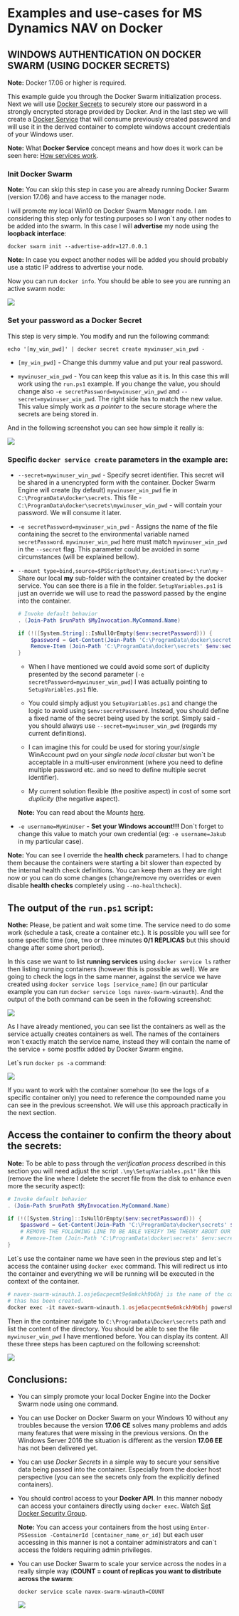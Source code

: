 # Examples and use-cases for MS Dynamics NAV on Docker

## WINDOWS AUTHENTICATION ON DOCKER SWARM (USING DOCKER SECRETS)

**Note:** Docker 17.06 or higher is required.

This example guide you through the Docker Swarm initialization process. Next we will use [Docker Secrets](https://docs.docker.com/engine/swarm/secrets/) to securely store our password in a strongly encrypted storage provided by Docker. And in the last step we will create a [Docker Service](https://docs.docker.com/engine/reference/commandline/service_create/) that will consume previously created password and will use it in the derived container to complete windows account credentials of your Windows user.

**Note:** What **Docker Service** concept means and how does it work can be seen here: [How services work](https://docs.docker.com/engine/swarm/how-swarm-mode-works/services/).

### Init Docker Swarm

**Note:** You can skip this step in case you are already running Docker Swarm (version 17.06) and have access to the manager node.

I will promote my local Win10 on Docker Swarm Manager node. I am considering this step only for testing purposes so I won\`t any other nodes to be added into the swarm. In this case I will **advertise** my node using the **loopback interface**:

```
docker swarm init --advertise-addr=127.0.0.1
```

**Note:** In case you expect another nodes will be added you should probably use a static IP address to advertise your node.

Now you can run `docker info`. You should be able to see you are running an active swarm node:

![](../media/swarm_winauth_dockerInfo.jpg)


### Set your password as a Docker Secret

This step is very simple. You modify and run the following command:

```
echo '[my_win_pwd]' | docker secret create mywinuser_win_pwd -
```

- `[my_win_pwd]` - Change this dummy value and put your real password.

- `mywinuser_win_pwd` - You can keep this value as it is. In this case this will work using the `run.ps1` example. If you change the value, you should change also `-e secretPassword=mywinuser_win_pwd` and `--secret=mywinuser_win_pwd`. The right side has to match the new value. This value simply work as *a pointer* to the secure storage where the secrets are being stored in.

And in the following screenshot you can see how simple it really is:

![](../media/swarm_winauth_createSecret.jpg)


### Specific `docker service create` parameters in the example are:

- `--secret=mywinuser_win_pwd` - Specify secret identifier. This secret will be shared in a unencrypted form with the container. Docker Swarm Engine will create (by default) `mywinuser_win_pwd` fie in `C:\ProgramData\docker\secrets`. This file - `C:\ProgramData\docker\secrets\mywinuser_win_pwd` - will contain your password. We will consume it later.

- `-e secretPassword=mywinuser_win_pwd` - Assigns the name of the file containing the secret to the environmental variable named `secretPassword`. `mywinuser_win_pwd` here must match `mywinuser_win_pwd` in the `--secret` flag. This parameter could be avoided in some circumstances (will be explained bellow).

- `--mount type=bind,source=$PSScriptRoot\my,destination=c:\run\my` - Share our local **my** sub-folder with the container created by the docker service. You can see there is a file in the folder. `SetupVariables.ps1` is just an override we will use to read the password passed by the engine into the container.

    ```PowerShell
    # Invoke default behavior
    . (Join-Path $runPath $MyInvocation.MyCommand.Name)

    if (!([System.String]::IsNullOrEmpty($env:secretPassword))) {
        $password = Get-Content(Join-Path 'C:\ProgramData\docker\secrets' $env:secretPassword)
        Remove-Item (Join-Path 'C:\ProgramData\docker\secrets' $env:secretPassword) -Force
    }
    ```

    - When I have mentioned we could avoid some sort of duplicity presented by the second parameter (`-e secretPassword=mywinuser_win_pwd`) I was actually pointing to `SetupVariables.ps1` file.

    - You could simply adjust you `SetupVariables.ps1` and change the logic to avoid using `$env:secretPassword`. Instead, you should define a fixed name of the secret being used by the script. Simply said - you should always use `--secret=mywinuser_win_pwd` (regards my current definitions). 
    
    - I can imagine this for could be used for storing your/*single* WinAccount pwd on your *single node local cluster* but won\`t be acceptable in a multi-user environment (where you need to define multiple password etc. and so need to define multiple secret identifier).

    - My current solution flexible (the positive aspect) in cost of some sort *duplicity* (the negative aspect).

    **Note:** You can read about the *Mounts* [here](https://docs.docker.com/engine/reference/commandline/service_create/#add-bind-mounts-or-volumes).

- `-e username=MyWinUser` - **Set your Windows account!!!** Don\`t forget to change this value to match your own credential (eg: `-e username=Jakub` in my particular case).

**Note:** You can see I override the **health check** parameters. I had to change them because the containers were starting a bit slower than expected by the internal health check definitions. You can keep them as they are right now or you can do some changes (change/remove my overrides or even disable **health checks** completely using `--no-healthcheck`).


## The output of the `run.ps1` script:

**Nothe:** Please, be patient and wait some time. The service need to do some work (schedule a task, create a container etc.). It is possible you will see for some specific time (one, two or three minutes **0/1 REPLICAS** but this should change after some short period).

In this case we want to list **running services** using `docker service ls` rather then listing running containers (however this is possible as well). We are going to check the logs in the same manner, against the service we have created using `docker service logs [service_name]` (in our particular example you can run `docker service logs navex-swarm-winauth`). And the output of the both command can be seen in the following screenshot:

![](../media/swarm_winauth_servicesListAndLog.jpg)

As I have already mentioned, you can see list the containers as well as the service actually creates containers as well. The names of the containers won\`t exactly match the service name, instead they will contain the name of the service + some postfix added by Docker Swarm engine.

Let\`s run `docker ps -a` command:

![](../media/swarm_winauth_containersList.jpg)

If you want to work with the container somehow (to see the logs of a specific container only) you need to reference the compounded name you can see in the previous screenshot. We will use this approach practically in the next section.


## Access the container to confirm the theory about the secrets:

**Note:** To be able to pass through the *verification process* described in this section you will need adjust the script `.\my\SetupVariables.ps1"` like this (remove the line where I delete the secret file from the disk to enhance even more the security aspect):

```PowerShell
# Invoke default behavior
. (Join-Path $runPath $MyInvocation.MyCommand.Name)

if (!([System.String]::IsNullOrEmpty($env:secretPassword))) {
    $password = Get-Content(Join-Path 'C:\ProgramData\docker\secrets' $env:secretPassword)   
    # REMOVE THE FOLLOWING LINE TO BE ABLE VERIFY THE THEORY ABOUT OUR DOCKER SECRET:
    # Remove-Item (Join-Path 'C:\ProgramData\docker\secrets' $env:secretPassword) -Force
}
```


Let\`s use the container name we have seen in the previous step and let\`s access the container using `docker exec` command. This will redirect us into the container and everything we will be running will be executed in the context of the container.

```PowerShell
# navex-swarm-winauth.1.osje6acpecmt9e6mkckh9b6hj is the name of the container
# thas has been created.
docker exec -it navex-swarm-winauth.1.osje6acpecmt9e6mkckh9b6hj powershell
```

Then in the container navigate to `C:\ProgramData\Docker\secrets` path and list the content of the directory. You should be able to see the file `mywinuser_win_pwd` I have mentioned before. You can display its content. All these three steps has been captured on the following screenshot:

![](../media/swarm_winauth_verifyPwdFromTheContainer.jpg)


## Conclusions:

- You can simply promote your local Docker Engine into the Docker Swarm node using one command.

- You can use Docker on Docker Swarm on your Windows 10 without any troubles because the version **17.06 CE** solves many problems and adds many features that were missing in the previous versions. On the Windows Server 2016 the situation is different as the version **17.06 EE** has not been delivered yet.

- You can use *Docker Secrets* in a simple way to secure your sensitive data being passed into the container. Especially from the docker host perspective (you can see the secrets only from the explicitly defined containers).

- You should control access to your **Docker API**. In this manner nobody can access your containers directly using `docker exec`. Watch [Set Docker Security Group](https://docs.microsoft.com/virtualization/windowscontainers/manage-docker/configure-docker-daemon#set-docker-security-group).
    
    **Note:** You can access your containers from the host using `Enter-PSSession -ContainerId [container_name_or_id]` but each user accessing in this manner is not a container administrators and can\`t access the folders requiring admin privileges.

- You can use Docker Swarm to scale your service across the nodes in a really simple way (**COUNT = count of replicas you want to distribute across the swarm**:
    ```
    docker service scale navex-swarm-winauth=COUNT
    ```
    ![](../media/swarm_winauth_scaleReplicas.jpg)
